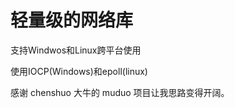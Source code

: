 ﻿# 轻量级的网络库

支持Windwos和Linux跨平台使用

使用IOCP(Windows)和epoll(linux)

感谢 chenshuo 大牛的 muduo 项目让我思路变得开阔。